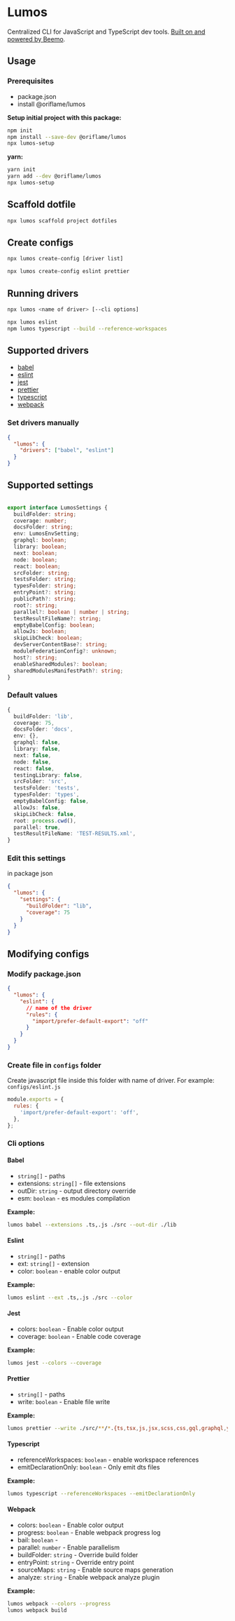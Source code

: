 # Lumos

Centralized CLI for JavaScript and TypeScript dev tools.
[Built on and powered by Beemo](https://github.com/beemojs/beemo).

## Usage

### Prerequisites

- package.json
- install @oriflame/lumos

**Setup initial project with this package:**

```bash
npm init
npm install --save-dev @oriflame/lumos
npx lumos-setup
```

**yarn:**

```bash
yarn init
yarn add --dev @oriflame/lumos
npx lumos-setup
```

## Scaffold dotfile

```bash
npx lumos scaffold project dotfiles
```

## Create configs

```bash
npx lumos create-config [driver list]
```

```bash
npx lumos create-config eslint prettier
```

## Running drivers

```bash
npx lumos <name of driver> [--cli options]
```

```bash
npx lumos eslint
npm lumos typescript --build --reference-workspaces
```

## Supported drivers

- [babel](../config-babel)
- [eslint](../config-eslint)
- [jest](../config-jest)
- [prettier](../config-prettier)
- [typescript](../config-typescript)
- [webpack](../config-webpack)

### Set drivers manually

```json
{
  "lumos": {
    "drivers": ["babel", "eslint"]
  }
}
```

## Supported settings

```ts

export interface LumosSettings {
  buildFolder: string;
  coverage: number;
  docsFolder: string;
  env: LumosEnvSetting;
  graphql: boolean;
  library: boolean;
  next: boolean;
  node: boolean;
  react: boolean;
  srcFolder: string;
  testsFolder: string;
  typesFolder: string;
  entryPoint?: string;
  publicPath?: string;
  root?: string;
  parallel?: boolean | number | string;
  testResultFileName?: string;
  emptyBabelConfig: boolean;
  allowJs: boolean;
  skipLibCheck: boolean;
  devServerContentBase?: string;
  moduleFederationConfig?: unknown;
  host?: string;
  enableSharedModules?: boolean;
  sharedModulesManifestPath?: string;
}
```

### Default values

```ts
{
  buildFolder: 'lib',
  coverage: 75,
  docsFolder: 'docs',
  env: {},
  graphql: false,
  library: false,
  next: false,
  node: false,
  react: false,
  testingLibrary: false,
  srcFolder: 'src',
  testsFolder: 'tests',
  typesFolder: 'types',
  emptyBabelConfig: false,
  allowJs: false,
  skipLibCheck: false,
  root: process.cwd(),
  parallel: true,
  testResultFileName: 'TEST-RESULTS.xml',
}
```

### Edit this settings

in package json

```json
{
  "lumos": {
    "settings": {
      "buildFolder": "lib",
      "coverage": 75
    }
  }
}
```

## Modifying configs

### Modify package.json

```json
{
  "lumos": {
    "eslint": {
      // name of the driver
      "rules": {
        "import/prefer-default-export": "off"
      }
    }
  }
}
```

### Create file in `configs` folder

Create javascript file inside this folder with name of driver. For example: `configs/eslint.js`

```js
module.exports = {
  rules: {
    'import/prefer-default-export': 'off',
  },
};
```

### Cli options

#### Babel

- `string[]` - paths
- extensions: `string[]` - file extensions
- outDir: `string` - output directory override
- esm: `boolean` - es modules compilation

__Example:__

```bash
lumos babel --extensions .ts,.js ./src --out-dir ./lib
```

#### Eslint

- `string[]` - paths
- ext: `string[]` - extension
- color: `boolean` - enable color output

__Example:__

```bash
lumos eslint --ext .ts,.js ./src --color
```

#### Jest

- colors: `boolean` - Enable color output
- coverage: `boolean` - Enable code coverage

__Example:__

```bash
lumos jest --colors --coverage
```

#### Prettier

- `string[]` - paths
- write: `boolean` - Enable file write

__Example:__

```bash
lumos prettier --write ./src/**/*.{ts,tsx,js,jsx,scss,css,gql,graphql,yml,yaml,md}
```

#### Typescript

- referenceWorkspaces: `boolean` - enable workspace references
- emitDeclarationOnly: `boolean` - Only emit dts files

__Example:__

```bash
lumos typescript --referenceWorkspaces --emitDeclarationOnly
```

#### Webpack

- colors: `boolean` - Enable color output
- progress: `boolean` - Enable webpack progress log
- bail: `boolean` -
- parallel: `number` - Enable parallelism
- buildFolder: `string` - Override build folder
- entryPoint: `string` - Override entry point
- sourceMaps: `string` - Enable source maps generation
- analyze: `string` - Enable webpack analyze plugin

__Example:__

```bash
lumos webpack --colors --progress
lumos webpack build
```
